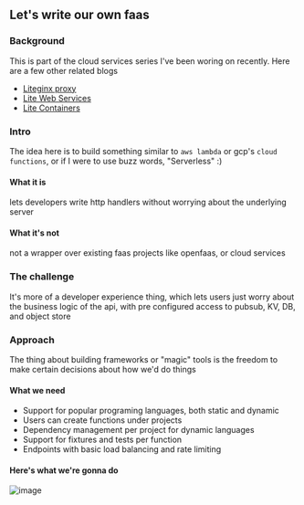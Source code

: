 ## Let's write our own faas

### Background

This is part of the cloud services series I've been woring on recently. Here are a few other related blogs
- [Liteginx proxy](https://ashupednekar.github.io/posts/write-your-own-reverse-proxy/)
- [Lite Web Services]()
- [Lite Containers]()

### Intro

The idea here is to build something similar to `aws lambda` or gcp's `cloud functions`, or if I were to use buzz words, "Serverless" :)

#### What it is
lets developers write http handlers without worrying about the underlying server

#### What it's not
not a wrapper over existing faas projects like openfaas, or cloud services


### The challenge

It's more of a developer experience thing, which lets users just worry about the business logic of the api, with pre configured access to pubsub, KV, DB, and object store

### Approach

The thing about building frameworks or "magic" tools is the freedom to make certain decisions about how we'd do things

#### What we need
- Support for popular programing languages, both static and dynamic
- Users can create functions under projects
- Dependency management per project for dynamic languages
- Support for fixtures and tests per function
- Endpoints with basic load balancing and rate limiting


#### Here's what we're gonna do

![image](https://github.com/user-attachments/assets/0288ca95-83cd-42d0-afa5-e9a1eeb70fa9)


